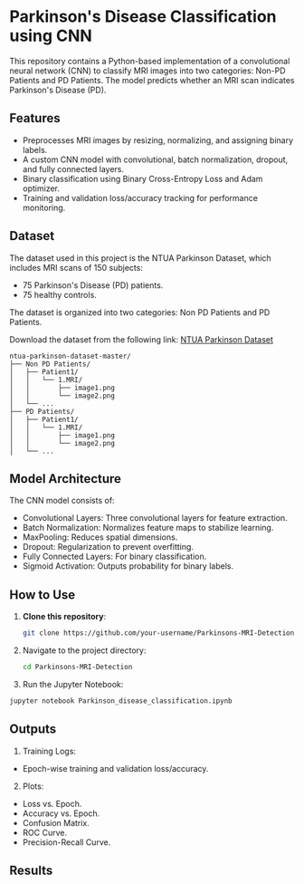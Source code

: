 # Parkinson's Disease Classification using CNN
This repository contains a Python-based implementation of a convolutional neural network (CNN) to classify MRI images into two categories: Non-PD Patients and PD Patients. The model predicts whether an MRI scan indicates Parkinson's Disease (PD).

## Features
 - Preprocesses MRI images by resizing, normalizing, and assigning binary labels.
 - A custom CNN model with convolutional, batch normalization, dropout, and fully connected layers.
 - Binary classification using Binary Cross-Entropy Loss and Adam optimizer.
 - Training and validation loss/accuracy tracking for performance monitoring.

## Dataset

The dataset used in this project is the NTUA Parkinson Dataset, which includes MRI scans of 150 subjects:
 - 75 Parkinson's Disease (PD) patients.
 - 75 healthy controls.

The dataset is organized into two categories: Non PD Patients and PD Patients.

Download the dataset from the following link: [NTUA Parkinson Dataset](https://www.kaggle.com/datasets/shayalvaghasiya/ntua-prakinson)

```plaintext
ntua-parkinson-dataset-master/
├── Non PD Patients/
│   ├── Patient1/
│   │   └── 1.MRI/
│   │       ├── image1.png
│   │       └── image2.png
│   └── ...
├── PD Patients/
│   ├── Patient1/
│   │   └── 1.MRI/
│   │       ├── image1.png
│   │       └── image2.png
│   └── ...
```

## Model Architecture
The CNN model consists of:
 - Convolutional Layers: Three convolutional layers for feature extraction.
 - Batch Normalization: Normalizes feature maps to stabilize learning.
 - MaxPooling: Reduces spatial dimensions.
 - Dropout: Regularization to prevent overfitting.
 - Fully Connected Layers: For binary classification.
 - Sigmoid Activation: Outputs probability for binary labels.

## **How to Use**

1. **Clone this repository**:
   ```bash
   git clone https://github.com/your-username/Parkinsons-MRI-Detection.git
   ```
2. Navigate to the project directory:
   ```bash
   cd Parkinsons-MRI-Detection
   ```
3. Run the Jupyter Notebook:
  ```bash
jupyter notebook Parkinson_disease_classification.ipynb
```

## Outputs

1) Training Logs:
 - Epoch-wise training and validation loss/accuracy.
2) Plots:
 - Loss vs. Epoch.
 - Accuracy vs. Epoch.
 - Confusion Matrix.
 - ROC Curve.
 - Precision-Recall Curve.

## Results





